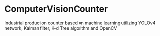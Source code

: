 # ComputerVisionCounter
Industrial production counter based on machine learning utilizing YOLOv4 network, Kalman filter, K-d Tree algorithm and OpenCV
